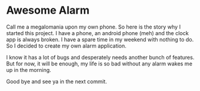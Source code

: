 # Awesome Alarm

Call me a megalomania upon my own phone.
So here is the story why I started this project.
I have a phone, an android phone (meh) and the clock app is always broken. I have a spare time in my weekend with nothing to do. So I decided to create my own alarm application.

I know it has a lot of bugs and desperately needs another bunch of features.
But for now, it will be enough, my life is so bad without any alarm wakes me up in the morning.

Good bye and see ya in the next commit.
